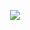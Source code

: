 <p align="center">
  <img src="https://github.com/Delaford/game/raw/master/src/assets/github/logo.png"/>
</p>
